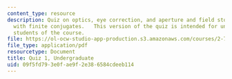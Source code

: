```yaml
---
content_type: resource
description: Quiz on optics, eye correction, and aperture and field stops in a telescope
  with finite conjugates.   This version of the quiz is intended for undergraduate
  students of the course.
file: https://ol-ocw-studio-app-production.s3.amazonaws.com/courses/2-71-optics-spring-2009/09f5fd793e0fae9f2e386584cdeeb114_MIT2_71S09_uquiz1.pdf
file_type: application/pdf
resourcetype: Document
title: Quiz 1, Undergraduate
uid: 09f5fd79-3e0f-ae9f-2e38-6584cdeeb114
---
```

